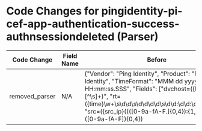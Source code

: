 # Code Changes for pingidentity-pi-cef-app-authentication-success-authnsessiondeleted (Parser)

| Code Change | Field Name | Before | After |
|-------------|------------|--------|-------|
| removed_parser | N/A | {"Vendor": "Ping Identity", "Product": "Ping Identity", "TimeFormat": "MMM dd yyyy HH:mm:ss.SSS", "Fields": ["dvchost=({host}[^\s]+)", "rt=({time}\w+\s\d\d\s\d\d\d\d\s\d\d:\d\d:\d\d.\d\d\d)", "src=({src_ip}((([0-9a-fA-F.]{0,4}):{1,2}){1,7}([0-9a-fA-F]){0,4})|(((25[0-5]|(2[0-4]|1\d|[0-9]|)\d)\.?\b){4}))(:({src_port}\d+))?", "msg=({result}[^\s]+)", "cs3=\(\w+:({protocol}[^\s]+)\)", "cs5=({user}[\w\.\-\!\#\^\~]{1,40}\$?)", "CEF:([^\|]*\|){3}({event_name}[^\|]+)\|", "cs8=({user_agent}[^=]+?)\s+\w+=", "cs7=(|({additional_info}[^\n]+?))\s+cs8Label="], "Name": "pingidentity-pi-cef-app-authentication-success-authnsessiondeleted", "ParserVersion": "v1.0.0", "Conditions": ["|EAMAuthSI|", "|AUTHN_SESSIONS_DELETED|", "|signin-si|"]} | N/A |